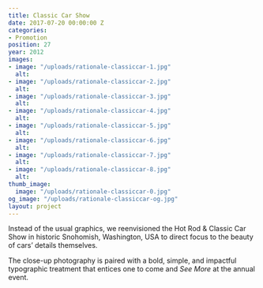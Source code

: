 ```yaml
---
title: Classic Car Show
date: 2017-07-20 00:00:00 Z
categories:
- Promotion
position: 27
year: 2012
images:
- image: "/uploads/rationale-classiccar-1.jpg"
  alt: 
- image: "/uploads/rationale-classiccar-2.jpg"
  alt: 
- image: "/uploads/rationale-classiccar-3.jpg"
  alt: 
- image: "/uploads/rationale-classiccar-4.jpg"
  alt: 
- image: "/uploads/rationale-classiccar-5.jpg"
  alt: 
- image: "/uploads/rationale-classiccar-6.jpg"
  alt: 
- image: "/uploads/rationale-classiccar-7.jpg"
  alt: 
- image: "/uploads/rationale-classiccar-8.jpg"
  alt: 
thumb_image:
  image: "/uploads/rationale-classiccar-0.jpg"
og_image: "/uploads/rationale-classiccar-og.jpg"
layout: project
---
```


Instead of the usual graphics, we reenvisioned the Hot Rod & Classic Car Show in historic Snohomish, Washington, USA to direct focus to the beauty of cars’ details themselves.

The close-up photography is paired with a bold, simple, and impactful typographic treatment that entices one to come and *See More* at the annual event.
